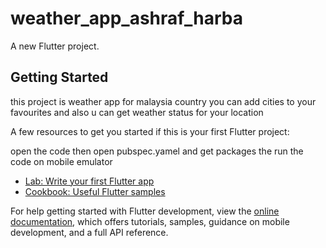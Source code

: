 # weather_app_ashraf_harba

A new Flutter project.

## Getting Started

this project is weather app for malaysia country you can add cities to your favourites and also u can get weather status for your location

A few resources to get you started if this is your first Flutter project:

open the code then open pubspec.yamel and get packages
the run the code on mobile emulator

- [Lab: Write your first Flutter app](https://docs.flutter.dev/get-started/codelab)
- [Cookbook: Useful Flutter samples](https://docs.flutter.dev/cookbook)

For help getting started with Flutter development, view the
[online documentation](https://docs.flutter.dev/), which offers tutorials,
samples, guidance on mobile development, and a full API reference.
